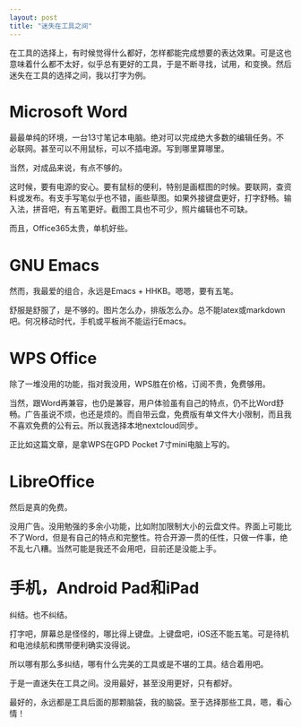 ```yaml
---
layout: post
title: "迷失在工具之间"
---
```

在工具的选择上，有时候觉得什么都好，怎样都能完成想要的表达效果。可是这也意味着什么都不太好，似乎总有更好的工具，于是不断寻找，试用，和变换。然后迷失在工具的选择之间，我以打字为例。

# Microsoft Word
最最单纯的环境，一台13寸笔记本电脑。绝对可以完成绝大多数的编辑任务。不必联网。甚至可以不用鼠标，可以不插电源。写到哪里算哪里。

当然，对成品来说，有点不够的。

这时候，要有电源的安心。要有鼠标的便利，特别是画框图的时候。要联网，查资料或发布。有支手写笔似乎也不错，画些草图。如果外接键盘更好，打字舒畅。输入法，拼音吧，有五笔更好。截图工具也不可少，照片编辑也不可缺。

而且，Office365太贵，单机好些。

# GNU Emacs
然而，我最爱的组合，永远是Emacs + HHKB。嗯嗯，要有五笔。

舒服是舒服了，是不够的。图片怎么办，排版怎么办。总不能latex或markdown吧。何况移动时代，手机或平板尚不能运行Emacs。

# WPS Office
除了一堆没用的功能，指对我没用，WPS胜在价格，订阅不贵，免费够用。

当然，跟Word再兼容，也仍是兼容，用户体验虽有自己的特点，仍不比Word舒畅。广告虽说不烦，也还是烦的。而自带云盘，免费版有单文件大小限制，而且我不喜欢免费的公有云。所以我选择本地nextcloud同步。

正比如这篇文章，是拿WPS在GPD Pocket 7寸mini电脑上写的。

# LibreOffice
然后是真的免费。

没用广告。没用勉强的多余小功能，比如附加限制大小的云盘文件。界面上可能比不了Word，但是有自己的特点和完整性。符合开源一贯的任性，只做一件事，绝不乱七八糟。当然可能是我还不会用吧，目前还是没能上手。

# 手机，Android Pad和iPad
纠结。也不纠结。

打字吧，屏幕总是怪怪的，哪比得上键盘。上键盘吧，iOS还不能五笔。可是待机和电池续航和携带便利确实没得说。

所以哪有那么多纠结，哪有什么完美的工具或是不堪的工具。结合着用吧。

于是一直迷失在工具之间。没用最好，甚至没用更好，只有都好。

最好的，永远都是工具后面的那颗脑袋，我的脑袋。至于选择那些工具，嗯，看心情！
